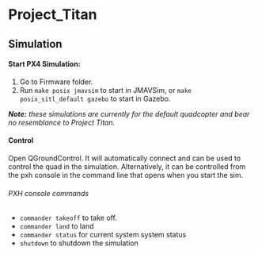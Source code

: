 # Project_Titan

## Simulation

#### Start PX4 Simulation:
1. Go to Firmware folder.
2. Run `make posix jmavsim` to start in JMAVSim, or
`make posix_sitl_default gazebo` to start in Gazebo.

*__Note:__ these simulations are currently for the default quadcopter and bear no resemblance to Project Titan.*

#### Control
Open QGroundControl. It will automatically connect and can be used to control the quad in the simulation. Alternatively, it can be controlled from the pxh console in the command line that opens when you start the sim.

###### PXH console commands

* `commander takeoff` to take off.
* `commander land` to land
* `commander status` for current system system status
* `shutdown` to shutdown the simulation
